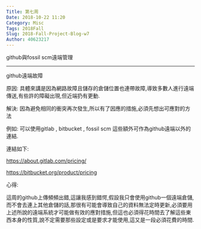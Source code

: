 ```yaml
---
Title: 第七周
Date: 2018-10-22 11:20
Category: Misc
Tags: 2018Fall
Slug: 2018-Fall-Project-Blog-w7
Author: 40623217
---
```


github與fossil scm遠端管理

<!-- PELICAN_END_SUMMARY -->
----

github遠端故障

原因: 具體來講是因為網路故障且儲存的倉儲位置也連帶故障,導致多數人進行遠端傳送,有些許的障礙出現,但近端扔有更動.

解決: 因為避免相同的衝突再次發生,所以有了因應的措施,必須先想出可應對的方法

例如: 可以使用gitlab , bitbucket , fossil scm 這些額外可作為github遠端以外的連結.

連結如下:

https://about.gitlab.com/pricing/

https://bitbucket.org/product/pricing

心得:

這周的github上傳頻頻出錯,這讓我感到錯愕,假設我只會使用github一個遠端倉儲,而不會去連上其他倉儲的話,那很有可能會導致自己的資料無法定時更新,必須要用上述所說的遠端系統才可能做有效的應對措施,但這也必須得花時間去了解這些東西本身的性質,說不定需要那些設定或是要求才能使用,這又是一段必須花費的時間.




